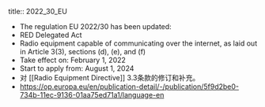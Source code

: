 title:: 2022_30_EU

- The regulation EU 2022/30 has been updated:
- RED Delegated Act
- Radio equipment capable of communicating over the internet, as laid out in Article 3(3), sections (d), (e), and (f)
- Take effect on:  February 1, 2022
- Start to apply from: August 1, 2024
- 对 [[Radio Equipment Directive]] 3.3条款的修订和补充。
- https://op.europa.eu/en/publication-detail/-/publication/5f9d2be0-734b-11ec-9136-01aa75ed71a1/language-en